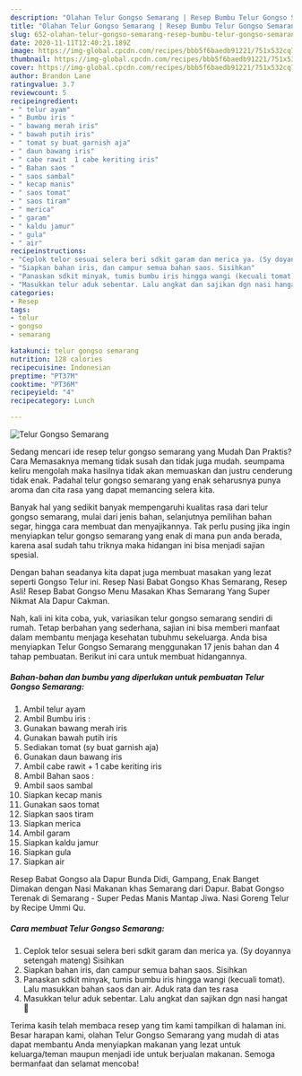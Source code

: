 ```yaml
---
description: "Olahan Telur Gongso Semarang | Resep Bumbu Telur Gongso Semarang Yang Mudah Dan Praktis"
title: "Olahan Telur Gongso Semarang | Resep Bumbu Telur Gongso Semarang Yang Mudah Dan Praktis"
slug: 652-olahan-telur-gongso-semarang-resep-bumbu-telur-gongso-semarang-yang-mudah-dan-praktis
date: 2020-11-11T12:40:21.189Z
image: https://img-global.cpcdn.com/recipes/bbb5f6baedb91221/751x532cq70/telur-gongso-semarang-foto-resep-utama.jpg
thumbnail: https://img-global.cpcdn.com/recipes/bbb5f6baedb91221/751x532cq70/telur-gongso-semarang-foto-resep-utama.jpg
cover: https://img-global.cpcdn.com/recipes/bbb5f6baedb91221/751x532cq70/telur-gongso-semarang-foto-resep-utama.jpg
author: Brandon Lane
ratingvalue: 3.7
reviewcount: 5
recipeingredient:
- " telur ayam"
- " Bumbu iris "
- " bawang merah iris"
- " bawah putih iris"
- " tomat sy buat garnish aja"
- " daun bawang iris"
- " cabe rawit  1 cabe keriting iris"
- " Bahan saos "
- " saos sambal"
- " kecap manis"
- " saos tomat"
- " saos tiram"
- " merica"
- " garam"
- " kaldu jamur"
- " gula"
- " air"
recipeinstructions:
- "Ceplok telor sesuai selera beri sdkit garam dan merica ya. (Sy doyannya setengah mateng) Sisihkan"
- "Siapkan bahan iris, dan campur semua bahan saos. Sisihkan"
- "Panaskan sdkit minyak, tumis bumbu iris hingga wangi (kecuali tomat). Lalu masukkan bahan saos dan air. Aduk rata dan tes rasa"
- "Masukkan telur aduk sebentar. Lalu angkat dan sajikan dgn nasi hangat 🥰"
categories:
- Resep
tags:
- telur
- gongso
- semarang

katakunci: telur gongso semarang 
nutrition: 128 calories
recipecuisine: Indonesian
preptime: "PT37M"
cooktime: "PT36M"
recipeyield: "4"
recipecategory: Lunch

---
```



![Telur Gongso Semarang](https://img-global.cpcdn.com/recipes/bbb5f6baedb91221/751x532cq70/telur-gongso-semarang-foto-resep-utama.jpg)

Sedang mencari ide resep telur gongso semarang yang Mudah Dan Praktis? Cara Memasaknya memang tidak susah dan tidak juga mudah. seumpama keliru mengolah maka hasilnya tidak akan memuaskan dan justru cenderung tidak enak. Padahal telur gongso semarang yang enak seharusnya punya aroma dan cita rasa yang dapat memancing selera kita.

Banyak hal yang sedikit banyak mempengaruhi kualitas rasa dari telur gongso semarang, mulai dari jenis bahan, selanjutnya pemilihan bahan segar, hingga cara membuat dan menyajikannya. Tak perlu pusing jika ingin menyiapkan telur gongso semarang yang enak di mana pun anda berada, karena asal sudah tahu triknya maka hidangan ini bisa menjadi sajian spesial.

Dengan bahan seadanya kita dapat juga membuat masakan yang lezat seperti Gongso Telur ini. Resep Nasi Babat Gongso Khas Semarang, Resep Asli! Resep Babat Gongso Menu Masakan Khas Semarang Yang Super Nikmat Ala Dapur Cakman.


Nah, kali ini kita coba, yuk, variasikan telur gongso semarang sendiri di rumah. Tetap berbahan yang sederhana, sajian ini bisa memberi manfaat dalam membantu menjaga kesehatan tubuhmu sekeluarga. Anda bisa menyiapkan Telur Gongso Semarang menggunakan 17 jenis bahan dan 4 tahap pembuatan. Berikut ini cara untuk membuat hidangannya.

<!--inarticleads1-->

##### Bahan-bahan dan bumbu yang diperlukan untuk pembuatan Telur Gongso Semarang:

1. Ambil  telur ayam
1. Ambil  Bumbu iris :
1. Gunakan  bawang merah iris
1. Gunakan  bawah putih iris
1. Sediakan  tomat (sy buat garnish aja)
1. Gunakan  daun bawang iris
1. Ambil  cabe rawit + 1 cabe keriting iris
1. Ambil  Bahan saos :
1. Ambil  saos sambal
1. Siapkan  kecap manis
1. Gunakan  saos tomat
1. Siapkan  saos tiram
1. Siapkan  merica
1. Ambil  garam
1. Siapkan  kaldu jamur
1. Siapkan  gula
1. Siapkan  air


Resep Babat Gongso ala Dapur Bunda Didi, Gampang, Enak Banget Dimakan dengan Nasi Makanan khas Semarang dari Dapur. Babat Gongso Terenak di Semarang - Super Pedas Manis Mantap Jiwa. Nasi Goreng Telur by Recipe Ummi Qu. 

<!--inarticleads2-->

##### Cara membuat Telur Gongso Semarang:

1. Ceplok telor sesuai selera beri sdkit garam dan merica ya. (Sy doyannya setengah mateng) Sisihkan
1. Siapkan bahan iris, dan campur semua bahan saos. Sisihkan
1. Panaskan sdkit minyak, tumis bumbu iris hingga wangi (kecuali tomat). Lalu masukkan bahan saos dan air. Aduk rata dan tes rasa
1. Masukkan telur aduk sebentar. Lalu angkat dan sajikan dgn nasi hangat 🥰




Terima kasih telah membaca resep yang tim kami tampilkan di halaman ini. Besar harapan kami, olahan Telur Gongso Semarang yang mudah di atas dapat membantu Anda menyiapkan makanan yang lezat untuk keluarga/teman maupun menjadi ide untuk berjualan makanan. Semoga bermanfaat dan selamat mencoba!
